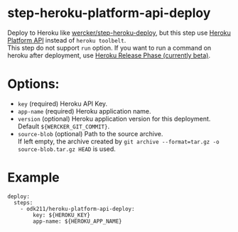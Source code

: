 # step-heroku-platform-api-deploy

Deploy to Heroku like [wercker/step-heroku-deploy](https://github.com/wercker/step-heroku-deploy), but this step use [Heroku Platform API](https://devcenter.heroku.com/articles/platform-api-reference) instead of `heroku toolbelt`.  
This step do not support `run` option. If you want to run a command on heroku after deployment, use [Heroku Release Phase (currently beta)](https://devcenter.heroku.com/articles/release-phase).

# Options:

- `key` (required) Heroku API Key.
- `app-name` (required) Heroku application name.
- `version` (optional) Heroku application version for this deployment. Default `${WERCKER_GIT_COMMIT}`.
- `source-blob` (optional) Path to the source archive.  
  If left empty, the archive created by `git archive --format=tar.gz -o source-blob.tar.gz HEAD` is used.

# Example

```
deploy:
  steps:
    - odk211/heroku-platform-api-deploy:
        key: ${HEROKU_KEY}
        app-name: ${HEROKU_APP_NAME}
```

